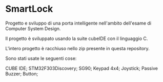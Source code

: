 # SmartLock
Progetto e sviluppo di una porta intelligente nell'ambito dell'esame di Computer System Design.

Il progetto è sviluppato usando la suite cubeIDE con il linguaggio C.

L'intero progetto è racchiuso nello zip presente in questa repository.

Sono stati usate le seguenti cose:

CUBE IDE;
STM32F303Discovery;
SG90;
Keypad 4x4;
Joystick;
Passive Buzzer;
Button;
